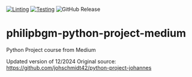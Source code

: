 [![Linting](https://github.com/philipbgm/python-project-medium/actions/workflows/lint.yml/badge.svg)](https://github.com/philipbgm/python-project-medium/actions/workflows/lint.yml)
[![Testing](https://github.com/philipbgm/python-project-medium/actions/workflows/test.yml/badge.svg)](https://github.com/philipbgm/python-project-medium/actions/workflows/test.yml)
![GitHub Release](https://img.shields.io/github/v/release/philipbgm/python-project-medium?sort=semver&style=flat)



# philipbgm-python-project-medium
Python Project course from Medium

Updated version of 12/2024
Original source: https://github.com/johschmidt42/python-project-johannes
